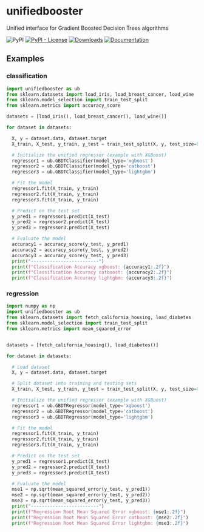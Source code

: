 # unifiedbooster

Unified interface for Gradient Boosted Decision Trees algorithms

![PyPI](https://img.shields.io/pypi/v/unifiedbooster) [![PyPI - License](https://img.shields.io/pypi/l/unifiedbooster)](https://github.com/thierrymoudiki/unifiedbooster/blob/main/LICENSE) [![Downloads](https://pepy.tech/badge/unifiedbooster)](https://pepy.tech/project/unifiedbooster) 
[![Documentation](https://img.shields.io/badge/documentation-is_here-green)](https://techtonique.github.io/unifiedbooster/)

## Examples 

### classification 

```python
import unifiedbooster as ub
from sklearn.datasets import load_iris, load_breast_cancer, load_wine
from sklearn.model_selection import train_test_split
from sklearn.metrics import accuracy_score

datasets = [load_iris(), load_breast_cancer(), load_wine()]

for dataset in datasets:

  X, y = dataset.data, dataset.target
  X_train, X_test, y_train, y_test = train_test_split(X, y, test_size=0.2, random_state=42)

  # Initialize the unified regressor (example with XGBoost)
  regressor1 = ub.GBDTClassifier(model_type='xgboost')
  regressor2 = ub.GBDTClassifier(model_type='catboost')
  regressor3 = ub.GBDTClassifier(model_type='lightgbm')

  # Fit the model
  regressor1.fit(X_train, y_train)
  regressor2.fit(X_train, y_train)
  regressor3.fit(X_train, y_train)

  # Predict on the test set
  y_pred1 = regressor1.predict(X_test)
  y_pred2 = regressor2.predict(X_test)
  y_pred3 = regressor3.predict(X_test)

  # Evaluate the model
  accuracy1 = accuracy_score(y_test, y_pred1)
  accuracy2 = accuracy_score(y_test, y_pred2)
  accuracy3 = accuracy_score(y_test, y_pred3)
  print("-------------------------")
  print(f"Classification Accuracy xgboost: {accuracy1:.2f}")
  print(f"Classification Accuracy catboost: {accuracy2:.2f}")
  print(f"Classification Accuracy lightgbm: {accuracy3:.2f}")
```

### regression 

```python
import numpy as np
import unifiedbooster as ub
from sklearn.datasets import fetch_california_housing, load_diabetes
from sklearn.model_selection import train_test_split
from sklearn.metrics import mean_squared_error


datasets = [fetch_california_housing(), load_diabetes()]

for dataset in datasets:

  # Load dataset
  X, y = dataset.data, dataset.target

  # Split dataset into training and testing sets
  X_train, X_test, y_train, y_test = train_test_split(X, y, test_size=0.2, random_state=42)

  # Initialize the unified regressor (example with XGBoost)
  regressor1 = ub.GBDTRegressor(model_type='xgboost')
  regressor2 = ub.GBDTRegressor(model_type='catboost')
  regressor3 = ub.GBDTRegressor(model_type='lightgbm')

  # Fit the model
  regressor1.fit(X_train, y_train)
  regressor2.fit(X_train, y_train)
  regressor3.fit(X_train, y_train)

  # Predict on the test set
  y_pred1 = regressor1.predict(X_test)
  y_pred2 = regressor2.predict(X_test)
  y_pred3 = regressor3.predict(X_test)

  # Evaluate the model
  mse1 = np.sqrt(mean_squared_error(y_test, y_pred1))
  mse2 = np.sqrt(mean_squared_error(y_test, y_pred2))
  mse3 = np.sqrt(mean_squared_error(y_test, y_pred3))
  print("-------------------------")
  print(f"Regression Root Mean Squared Error xgboost: {mse1:.2f}")
  print(f"Regression Root Mean Squared Error catboost: {mse2:.2f}")
  print(f"Regression Root Mean Squared Error lightgbm: {mse3:.2f}")
```